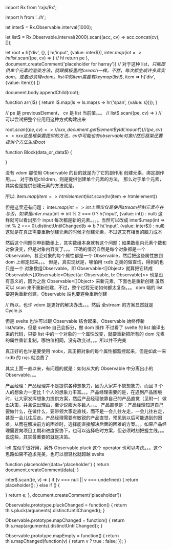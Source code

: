 import Rx from 'rxjs/Rx';

import h from '../h';

let inter$ = Rx.Observable.interval(1000);

let list$ = Rx.Observable.interval(2000).scan((acc, cv) => acc.concat(cv), []);

let root = h('div', {}, [
  h('input', {value: inter$}),
  inter$.map(int => int % 2 === 0 ? h('input', {}) : null),
  list$.scan((pe, cv) => {
    // hl
    return pe
  }, document.createComment('placeholder for harray'))
  // 对于这种 list$，只能提供单个元素的渲染方法，就跟模板里的 foreach 一样，不然，每次都生成许多真实 dom，或者必须得 vdom。list 中的 item 需要有 key
  map$(list$, item => h('div', {value: item}))
])

document.body.appendChild(root);

function arr(l$) {
  return l$.map(ls => ls.map(s => hr('span', {value: s})));
}

// pe 是 previousElement， cv 是 list 当前值。。。
// list$.scan((pe, cv) => )
// 可以尝试把整个应用用这种方式构建出来

root$.scan((pe, cv) => {
  // xxx
}, document.getElementById('mount'))
// (pe, cv) => {xxx} 这是框架要提供的方法，cv 中可能也有 observable 对象
// 然后框架还要提供个方法生成 root$

function Block(data_or_data$) {

}


没有 vdom 那使用 Observable 的目的就是为了它的副作用
创建元素，绑定副作用。。。
对于数组children，则是提供创建单个元素的方法，
那么对于单个元素，其实也是提供创建元素的方法就是。

所以:
item$.map(item => htmlelement)
list$.scan(hr(item => htmlelement))

但是这里还有问题：
inter$.map(int => int % 2 === 0 ? h('input', {}) : null)
上面仅仅是使用 stream 控制元素存在与否，如果是
inter$.map(int => int % 2 === 0 ? h('input', {value: int}) : null)
这样就可以看出那个 input 每次都是新的元素。。。。当然可以改成
inter$.map(int => int % 2 === 0).distinctUntilChanged(b => b ? h('input', {value: inter$}) : null)
这就是在真正需要重新创建元素的时候才创建元素，不过这又有相当的脑力成本

然后这个问题引申到数组上，其实数组本身就有这个问题：如果数组内元素个数和对象没变，但是对象内容变了。。。
正确的情况自然是每个对象都是一个 Observable，甚至对象的每个属性都是一个 Observable，然后把这些属性放到 dom 上绑定起来。。。
但是，真实现状是，哪怕用 rxdb 之类的做查询，得到的也只是一个 对象数组Observable，即 Observable<[]Object> 
就算把它转成 Observable<[]Observable<Object{a: Observable, b: Observable}>> 也是没有意义的，因为之后 Observable<[]Object> 来新元素，下面也是重新创建
虽然可以 scan 来不重新创建，不过，整个过程无论如何都太复杂。。。  dom 端的 list 要避免重新创建，Observable 端也要避免重新创建

// 所以，也许 vdom 是更好的解决办法。。。然后 全stream 的方案显然就是 Cycle.js

但是 svelte 也许可以跟 Observable 结合起来，Observable 始终传新 list/state，但是 svelte 自己会拆分，做 dom 操作
不过看了 svelte 的 list 编译出来的代码，只要 list 中的一个对象的一个属性改变，就要重新把所有的 dom 元素的属性重新复制，哪怕值相同，没有改变过。。。所以并不完美

真正好的也许是要使用 mobx，真正把对象的每个属性都监控起来，但是如此一来 rxdb 的 rxjs 就浪费了


其实上面一直以来，有问题的就是：如何从大的 Observable 中分离出小的 Observable。。。




产品经理：产品经理并不是提供各种想象力，因为大家并不缺想象力，而且 3 个人的想象力一定比 1 个人的想象力丰富。。。产品经理需要的是，在遇到产品困境时，让大家发挥想象力提供方案，然后产品经理依靠自己的产品直觉（见附一）做出决策，并且说出理由，至少说服大多数人。。。
产品直觉是：产品经理知道自己要做什么，在做什么，要带领大家走直线，而不是一会儿往左走，一会儿往右走，甚至一会儿往后走。产品经理需要有敏锐的产品直觉，预见到以后可能遇到的困难，从而在解决前方的困难时，选择能直接解决后面的困难的方案。。。如果产品经理需要向项目工期和进度妥协下，也可以选择临时方案，但必须时刻把握主线。。。说这些，其实最重要的就是决策。


lell 库似乎很好用，另外 Observable.pluck 这个 operator 也可以考虑。。。这个思路如果不追求完美，也可以很轻松就超越 svelte

function placeholder(data='placeholder') {
  return document.createComment(data);
}

inter$.scan((e, v) => {
  if (v === null || v === undefined) {
    return placeholder();
  } else if () {

  }
  return e;
}, document.createComment('placeholder'))


Observable.prototype.pluckChanged = function() {
  return this.pluck(arguments).distinctUntilChanged();
}

Observable.prototype.mapChanged = function() {
  return this.map(arguments).distinctUntilChanged();
}

Observable.prototype.mapEmpty = function() {
  return this.mapChanged(function(v) {
    return v ? true : false;
  });
}

